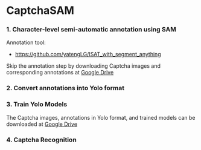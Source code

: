 # CaptchaSAM

### 1. Character-level semi-automatic annotation using SAM
Annotation tool: 
- https://github.com/yatengLG/ISAT_with_segment_anything

Skip the annotation step by downloading Captcha images and corresponding annotations at [Google Drive](https://drive.google.com/file/d/1jLS59jmtsaRQeCtX5TF2kAIUYsBADX8Z/view?usp=sharing)

### 2. Convert annotations into Yolo format 

### 3. Train Yolo Models


The Captcha images, annotations in Yolo format, and trained models can be downloaded at [Google Drive](https://drive.google.com/file/d/1EGIEqVzwAZo02Mis7IKt4Lddy3xO29h9/view?usp=sharing)

### 4. Captcha Recognition




